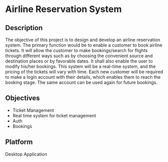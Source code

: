 # Airline Reservation System

## Description
The objective of this project is to design and develop an airline reservation system. The primary function would be to enable a customer to book airline tickets. It will allow the customer to make bookings/search for flights through different ways such as by choosing the convenient source and destination places or by favorable dates. It shall also enable the user
to modify his/her bookings. This system will be a real-time system, and the pricing of the tickets will vary with time. Each new customer will be required to make a login account with their details, which enables them to reach the booking stage. The same account can be used again for future bookings.
 
## Objectives
- Ticket Management
- Real time system for ticket management
- Auth
- Bookings

## Platform
Desktop Application
